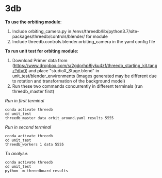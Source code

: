 # 3db

**To use the orbiting module:**
1. Include orbiting_camera.py in /envs/threedb/lib/python3.7/site-packages/threedb/controls/blender/ for module
2. Include threedb.controls.blender.orbiting_camera in the yaml config file

**To run unit test for orbiting module:**
1. Download Primer data from (https://www.dropbox.com/s/2gdprhp8jvku4zf/threedb_starting_kit.tar.gz?dl=0) and place "studioX_Stage.blend" in unit_test/blender_environments (images generated may be different due to rotation and transformation of the background model)
2. Run these two commands concurrently in different terminals (run threedb_master first)

*Run in first terminal*
```
conda activate threedb
cd unit_test
threedb_master data orbit_around.yaml results 5555
```
*Run in second terminal*
```
conda activate threedb
cd unit_test
threedb_workers 1 data 5555
```
*To analyse:*
```
conda activate threedb
cd unit_test
python -m threedboard results
```